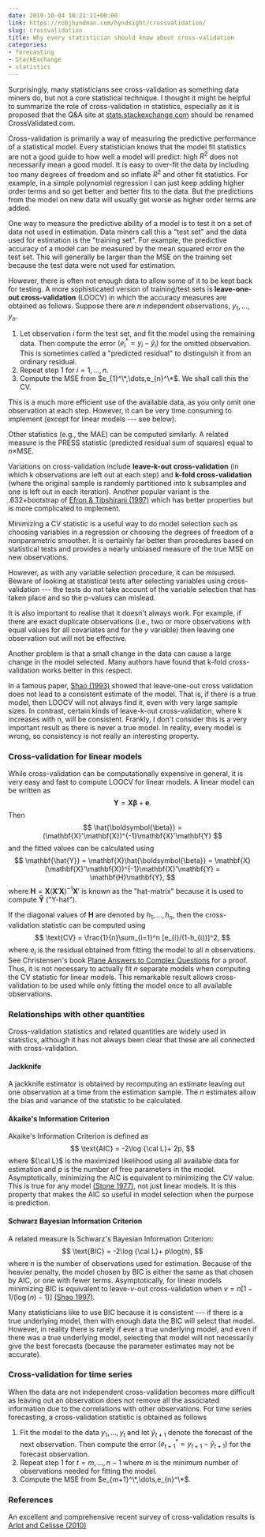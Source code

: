```yaml
---
date: 2010-10-04 10:21:11+00:00
link: https://robjhyndman.com/hyndsight/crossvalidation/
slug: crossvalidation
title: Why every statistician should know about cross-validation
categories:
- forecasting
- StackExchange
- statistics
---
```


Surprisingly, many statisticians see cross-validation as something data miners do, but not a core statistical technique. I thought it might be helpful to summarize the role of cross-validation in statistics, especially as it is proposed that the Q&A site at [stats.stackexchange.com](http://stats.stackexchange.com) should be renamed CrossValidated.com.

Cross-validation is primarily a way of measuring the predictive performance of a statistical model. Every statistician knows that the model fit statistics are not a good guide to how well a model will predict: high $R^2$ does not necessarily mean a good model. It is easy to over-fit the data by including too many degrees of freedom and so inflate $R^2$ and other fit statistics. For example, in a simple polynomial regression I can just keep adding higher order terms and so get better and better fits to the data. But the predictions from the model on new data will usually get worse as higher order terms are added.

One way to measure the predictive ability of a model is to test it on a set of data not used in estimation. Data miners call this a "test set" and the data used for estimation is the "training set". For example, the predictive accuracy of a model can be measured by the mean squared error on the test set. This will generally be larger than the MSE on the training set because the test data were not used for estimation.

However, there is often not enough data to allow some of it to be kept back for testing. A more sophisticated version of training/​test sets is **leave-one-out cross-​​validation** (LOOCV) in which the accuracy measures are obtained as follows. Suppose there are $n$ independent observations, $y_1,\dots,y_n$.

  1. Let observation $i$ form the test set, and fit the model using the remaining data. Then compute the error $(e_{i}^*=y_{i}-\hat{y}_{i})$ for the omitted observation. This is sometimes called a "predicted residual" to distinguish it from an ordinary residual.
  2. Repeat step 1 for $i=1,\dots,n$.
  3. Compute the MSE from $e_{1}^\*,\dots,e_{n}^\*$. We shall call this the CV.

This is a much more efficient use of the available data, as you only omit one observation at each step. However, it can be very time consuming to implement (except for linear models --- see below).

Other statistics (e.g., the MAE) can be computed similarly. A related measure is the PRESS statistic (predicted residual sum of squares) equal to $n\times$MSE.

Variations on cross-validation include **leave-k-out cross-validation** (in which k observations are left out at each step) and **k-fold cross-validation** (where the original sample is randomly partitioned into k subsamples and one is left out in each iteration). Another popular variant is the .632+bootstrap of [Efron & Tibshirani (1997)](http://www.jstor.org/stable/2965703) which has better properties but is more complicated to implement.

Minimizing a CV statistic is a useful way to do model selection such as choosing variables in a regression or choosing the degrees of freedom of a nonparametric smoother. It is certainly far better than procedures based on statistical tests and provides a nearly unbiased measure of the true MSE on new observations.

However, as with any variable selection procedure, it can be misused. Beware of looking at statistical tests after selecting variables using cross-validation --- the tests do not take account of the variable selection that has taken place and so the p-values can mislead.

It is also important to realise that it doesn't always work. For example, if there are exact duplicate observations (i.e., two or more observations with equal values for all covariates and for the $y$ variable) then leaving one observation out will not be effective.

Another problem is that a small change in the data can cause a large change in the model selected. Many authors have found that k-fold cross-validation works better in this respect.

In a famous paper, [Shao (1993)](http://www.jstor.org/stable/2290328) showed that leave-one-out cross validation does not lead to a consistent estimate of the model. That is, if there is a true model, then LOOCV will not always find it, even with very large sample sizes. In contrast, certain kinds of leave-k-out cross-validation, where k increases with n, will be consistent. Frankly, I don't consider this is a very important result as there is never a true model. In reality, every model is wrong, so consistency is not really an interesting property.

### Cross-validation for linear models

While cross-validation can be computationally expensive in general, it is very easy and fast to compute LOOCV for linear models. A linear model can be written as
$$
\mathbf{Y} = \mathbf{X}\boldsymbol{\beta} + \mathbf{e}.
$$
Then
$$
\hat{\boldsymbol{\beta}} = (\mathbf{X}'\mathbf{X})^{-1}\mathbf{X}'\mathbf{Y}
$$
and the fitted values can be calculated using
$$
\mathbf{\hat{Y}} = \mathbf{X}\hat{\boldsymbol{\beta}} = \mathbf{X}(\mathbf{X}'\mathbf{X})^{-1}\mathbf{X}'\mathbf{Y} = \mathbf{H}\mathbf{Y},
$$
where $\mathbf{H} = \mathbf{X}(\mathbf{X}'\mathbf{X})^{-1}\mathbf{X}'$ is known as the "hat-matrix" because it is used to compute $\mathbf{\hat{Y}}$ ("Y-hat").

If the diagonal values of $\mathbf{H}$ are denoted by $h_{1},\dots,h_{n}$, then the cross-validation statistic can be computed using
$$
\text{CV} = \frac{1}{n}\sum_{i=1}^n [e_{i}/(1-h_{i})]^2,
$$
where $e_{i}$ is the residual obtained from fitting the model to all $n$ observations. See Christensen's book [Plane Answers to Complex Questions](http://www.amazon.com/gp/product/0387953612?ie=UTF8&tag=prorobjhyn-20&linkCode=as2&camp=1789&creative=390957&creativeASIN=0387953612) for a proof. Thus, it is not necessary to actually fit $n$ separate models when computing the CV statistic for linear models. This remarkable result allows cross-validation to be used while only fitting the model once to all available observations.

### Relationships with other quantities

Cross-validation statistics and related quantities are widely used in statistics, although it has not always been clear that these are all connected with cross-validation.

#### Jackknife

A jackknife estimator is obtained by recomputing an estimate leaving out one observation at a time from the estimation sample. The $n$ estimates allow the bias and variance of the statistic to be calculated.

#### Akaike's Information Criterion

Akaike's Information Criterion is defined as
$$
\text{AIC} = -2\log {\cal L}+ 2p,
$$
where ${\cal L}$ is the maximized likelihood using all available data for estimation and $p$ is the number of free parameters in the model. Asymptotically, minimizing the AIC is equivalent to minimizing the CV value. This is true for any model [(Stone 1977)](http://www.jstor.org/stable/2984877), not just linear models. It is this property that makes the AIC so useful in model selection when the purpose is prediction.

#### Schwarz Bayesian Information Criterion

A related measure is Schwarz's Bayesian Information Criterion:
$$
\text{BIC} = -2\log {\cal L}+ p\log(n),
$$
where $n$ is the number of observations used for estimation. Because of the heavier penalty, the model chosen by BIC is either the same as that chosen by AIC, or one with fewer terms. Asymptotically, for linear models minimizing BIC is equivalent to leave-$v$-out cross-validation when $v = n[1-1/(\log(n)-1)]$ [(Shao 1997)](http://www3.stat.sinica.edu.tw/statistica/oldpdf/A7n21.pdf).

Many statisticians like to use BIC because it is consistent --- if there is a true underlying model, then with enough data the BIC will select that model. However, in reality there is rarely if ever a true underlying model, and even if there was a true underlying model, selecting that model will not necessarily give the best forecasts (because the parameter estimates may not be accurate).

### Cross-validation for time series

When the data are not independent cross-validation becomes more difficult as leaving out an observation does not remove all the associated information due to the correlations with other observations. For time series forecasting, a cross-validation statistic is obtained as follows

  1. Fit the model to the data $y_1,\dots,y_t$ and let $\hat{y}_{t+1}$ denote the forecast of the next observation. Then compute the error $(e_{t+1}^*=y_{t+1}-\hat{y}_{t+1})$ for the forecast observation.
  2. Repeat step 1 for $t=m,\dots,n-1$ where $m$ is the minimum number of observations needed for fitting the model.
  3. Compute the MSE from $e_{m+1}^\*,\dots,e_{n}^\*$.


### References

An excellent and comprehensive recent survey of cross-validation results is [Arlot and Celisse (2010)](http://dx.doi.org/10.1214/09-SS054)
